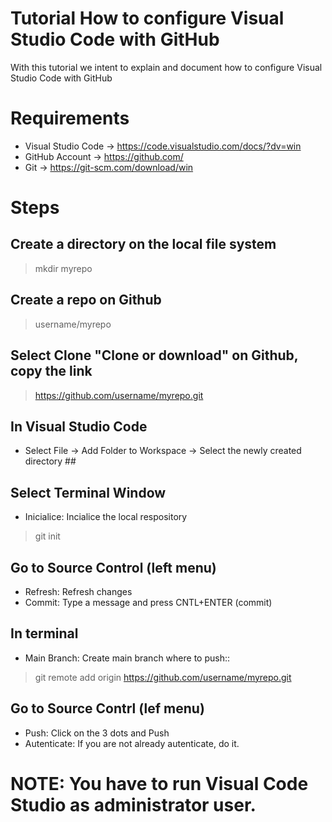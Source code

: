 # Tutorial How to configure Visual Studio Code with GitHub #
With this tutorial we intent to explain and document how to configure Visual Studio Code with GitHub

# Requirements #
- Visual Studio Code -> https://code.visualstudio.com/docs/?dv=win
- GitHub Account -> https://github.com/
- Git -> https://git-scm.com/download/win

# Steps #
## Create a directory on the local file system ##
> mkdir myrepo

## Create a repo on Github ##
> username/myrepo

## Select Clone "Clone or download" on Github, copy the link ##
> https://github.com/username/myrepo.git

## In Visual Studio Code ##
- Select File -> Add Folder to Workspace -> Select the newly created directory ##

## Select Terminal Window ##
- Inicialice: Incialice the local respository
> git init

## Go to Source Control (left menu) ##

- Refresh: Refresh changes
- Commit: Type a message and press CNTL+ENTER (commit)

## In terminal ##
- Main Branch: Create main branch where to push::
> git remote add origin https://github.com/username/myrepo.git

## Go to Source Contrl (lef menu) ##
- Push: Click on the 3 dots and Push
- Autenticate: If you are not already autenticate, do it.

# NOTE: You have to run Visual Code Studio as administrator user. #

